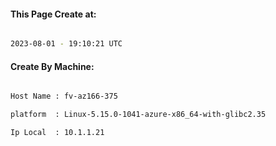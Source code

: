 
   
#### This Page Create at:

```bash

2023-08-01 - 19:10:21 UTC

```

#### Create By Machine:

```bash

Host Name : fv-az166-375

platform  : Linux-5.15.0-1041-azure-x86_64-with-glibc2.35

Ip Local  : 10.1.1.21

```

